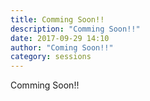 ```yaml
---
title: Comming Soon!!
description: "Comming Soon!!"
date: 2017-09-29 14:10
author: "Coming Soon!!"
category: sessions
---
```

Comming Soon!!
